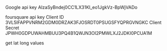 Google api key
AIzaSyBndej0CC1LX31Kl_eo1JgkVz-BpWjVADo

foursquare api key
Client ID
3VL5IFAPPVNRM2GDM0DRZAK3FJOSRDT0PSUGSFYQPRGVNGKC
Client Secret
JPWH0GDPUWAHMBUU3PQ4B1QWJN3OI2PMWLXJ2JDKI0PCUA1M


get lat long values 
